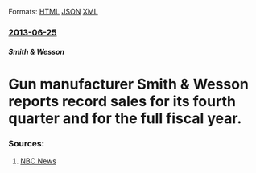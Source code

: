 
Formats: [HTML](/news/2013/06/25/gun-manufacturer-smith-wesson-reports-record-sales-for-its-fourth-quarter-and-for-the-full-fiscal-year.html)  [JSON](/news/2013/06/25/gun-manufacturer-smith-wesson-reports-record-sales-for-its-fourth-quarter-and-for-the-full-fiscal-year.json)  [XML](/news/2013/06/25/gun-manufacturer-smith-wesson-reports-record-sales-for-its-fourth-quarter-and-for-the-full-fiscal-year.xml)  

### [2013-06-25](/news/2013/06/25/index.md)

##### Smith & Wesson
# Gun manufacturer Smith & Wesson reports record sales for its fourth quarter and for the full fiscal year. 




### Sources:

1. [NBC News](http://www.nbcnews.com/id/52312496/ns/business-us_business/)
